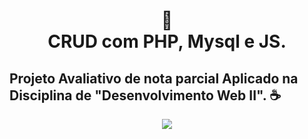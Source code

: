 <h1 align="center">
📄<br>CRUD com PHP, Mysql e JS.
</h1>

## Projeto Avaliativo de nota parcial Aplicado na Disciplina de "Desenvolvimento Web II". ☕

<p align="center" width="100%">
    <a target="_blank" href="https://www.ifms.edu.br/campi/campus-corumba/cursos/graduacao/analise-e-desenvolvimento-de-sistemas"> <img src="https://user-images.githubusercontent.com/38086013/225340475-da5d1279-be4d-43b6-9f12-c698198f300a.png"> </a>
</p>
